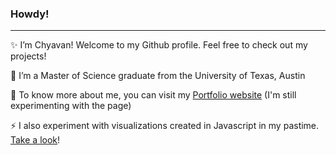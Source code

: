 ### Howdy!
---

✨ I’m Chyavan! Welcome to my Github profile. Feel free to check out my projects!

🔭 I’m a Master of Science graduate from the University of Texas, Austin

🚀 To know more about me, you can visit my [Portfolio website](https://chyavan-mc.github.io/) (I'm still experimenting with the page)

⚡ I also experiment with visualizations created in Javascript in my pastime. [Take a look](https://chyavan-mc.github.io/Creative-Coding/)!
